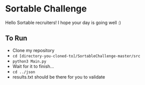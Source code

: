 <h1>Sortable Challenge</h1>
Hello Sortable recruiters! I hope your day is going well :)

<h2>To Run</h2>
<ul>
<li>Clone my repository</li>
<li><code>cd [directory-you-cloned-to]/SortableChallenge-master/src</code></li>
<li><code>python3 Main.py</code></li>
<li>Wait for it to finish...</li>
<li><code>cd ../json</code></li>
<li>results.txt should be there for you to validate</li>
</ul>
